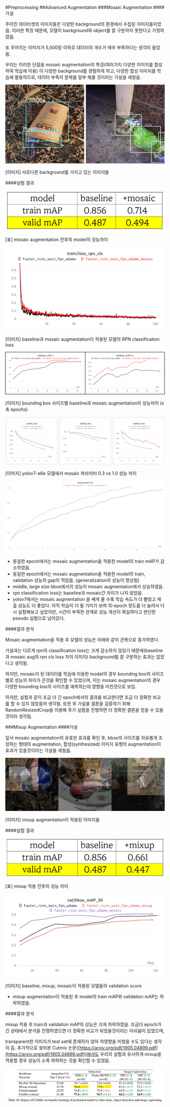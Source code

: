 #Preprocessing
##Advanced Augmentation
###Mosaic Augmentation
####가설

주어진 데이터셋의 이미지들은 다양한 background의 환경에서 수집된 이미지들이었음.
이러한 특징 때문에, 모델이 background와 object를 잘 구분하지 못한다고 가정하였음.

또 주어지는 이미지가 5,000장 이하로 데이터의 개수가 매우 부족하다는 생각이 들었음.

우리는 이러한 단점을 mosaic augmentation의 특징(여러가지 다양한 이미지를 합성하여 학습에 이용)
이 다양한 background를 경험하게 하고, 다양한 합성 이미지를 학습에 활용하므로, 
데이터 부족의 문제를 일부 해줄 것이라는 가설을 세웠음.

![[이미지] 서로다른 background를 가지고 있는 이미지들](images/Untitled%2022.png)

[이미지] 서로다른 background를 가지고 있는 이미지들

####실험 결과

![[표] mosaic augmentation 전후의 model의 성능차이](images/Untitled%2023.png)

[표] mosaic augmentation 전후의 model의 성능차이

![[이미지] baseline과 mosaic augmentation이 적용된 모델의 RPN classification loss](images/Untitled%2024.png)

[이미지] baseline과 mosaic augmentation이 적용된 모델의 RPN classification loss

![[이미지] bounding box 사이즈별 baseline과 mosaic augmentation의 성능차이 (x축 epochs)](images/Untitled%2025.png)

[이미지] bounding box 사이즈별 baseline과 mosaic augmentation의 성능차이 (x축 epochs)

![[이미지] yolov7-e6e 모델에서 mosaic 파라미터 0.3 vs 1.0 성능 차이](images/Untitled%2026.png)

[이미지] yolov7-e6e 모델에서 mosaic 파라미터 0.3 vs 1.0 성능 차이

![Untitled](images/Untitled%2027.png)

- 동일한 epoch에서는 mosaic augmentation을 적용한 model의 train mAP가 감소하였음.
- 동일한 epoch에서는 mosaic augmentation을 적용한 model의 train, validation 성능의 gap이 적었음.
(generalization의 성능이 향상됨)
- middle, large size bbox에서의 성능이 mosaic augmentation에서 상승하였음.
- rpn classification loss는 baseline과 mosaic간 차이가 나지 않았음.
- yolov7에서는 mosaic augmentation 을 쎄게 줄 수록 학습 속도가 더 빨랐고 제출 성능도 더 좋았다. 
아직 학습이 더 될 기미가 보여 10 epoch 정도를 더 늘려서 다시 실험해보고 싶었지만, 
시간이 부족한 관계로 성능 개선이 확실하다고 판단한 pseudo 실험으로 넘어갔다.

####결과 분석

Mosaic augmentation을 적용 후 모델의 성능은 아래와 같이 큰폭으로 증가하였다.

가설과는 다르게 rpn의 classification loss는 크게 감소하지 않았기 때문에(baseline과 mosaic aug의 rpn cls loss 차이 이미지)
background를 잘 구분하는 효과는 없었다고 생각됨.

하지만, mosaic이 된 데이터를 학습에 이용한 model의 경우 bounding box의 사이즈별로 성능의 차이가 큰것을 확인할 수 있었으며,
이는 mosaic augmentation의 경우 다양한 bounding box의 사이즈를 예측하는데 영향을 미친것으로 보임.

하지만, 실험과 같이 조금 더 긴 epoch에서의 결과를 비교한다면 조금 더 정확한 비교를 할 수 있지 않았을까 생각됨.
또한 위 가설을 결론을 검증하기 위해 RandomResizedCrop을 이용해 추가 실험을 진행하면 더 정확한 결론을 얻을 수 있을것이라 생각됨.


###Mixup Augmentation
####가설

앞서 mosaic augmentation의 유효한 효과를 확인 후, bbox의 사이즈를 자유롭게 조정하는 형태의 augmentation,
합성(synthesized) 이미지 유형의 augmentation이 효과가 있을것이라는 가설을 세웠음.

![[이미지] mixup augmentation이 적용된 이미지들](images/Untitled%2028.png)

[이미지] mixup augmentation이 적용된 이미지들


####실험 결과

![[표] mixup 적용 전후의 성능 차이](images/Untitled%2029.png)

[표] mixup 적용 전후의 성능 차이

![[이미지] baseline, mixup, mosaic이 적용된 모델들의 validation score](images/Untitled%2030.png)

[이미지] baseline, mixup, mosaic이 적용된 모델들의 validation score

- mixup augmentation이 적용된 후 model의 train mAP와 validation mAP는 하락하였음.

####결과 분석

mixup 적용 후 train과 validation mAP의 성능은 크게 하락하였음.
조금더 epoch가 긴 상태에서 분석을 진행하였으면 더 정확한 비교가 되었을것이라는 아쉬움이 있었으며,

transparent한 이미지가 test set에 존재하지 않아 악영향을 미쳤을 수도 있다는 생각이 듬.
추가적으로 찾아본 Cutmix 논문([https://arxiv.org/pdf/1905.04899.pdf](https://arxiv.org/pdf/1905.04899.pdf))에서도 우리의 실험과 유사하게
mixup을 적용할 경우 성능이 소폭 하락하는 것을 확인할 수 있었음.

![Untitled](images/Untitled%2031.png)
